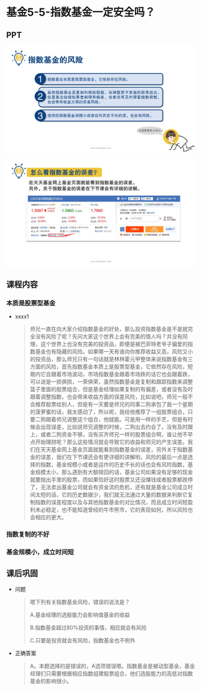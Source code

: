 # 基金5-5-指数基金一定安全吗？

## PPT

![课程ppt](assets/5-5-1.jpeg)

![课程ppt](assets/5-5-2.jpeg)

## 课程内容

### 本质是股票型基金

- xxxx1

  > 师兄一直在向大家介绍指数基金的好处，那么投资指数基金是不是就完全没有风险了呢？先问大家这个世界上会有完美的情人吗？并没有同理，这个世界上也没有完美的投资品，即便是被巴菲特老爷子偏爱的指数基金也有隐藏的风险。如果哪一天有谁向你推荐收益又高，风险又小的投资品，那么师兄只有一句话就是林林霍元甲整体来说指数基金有三方面的风险，首先指数基金本质上是股票型基金，它依然存在风险，短期内它会跟着市场波动，市场指数基金跟着市场跌的话它也会跟着跌，可以说是一损俱损，一荣俱荣，虽然指数基金是复制和跟踪指数来调整篮子里面的股票组合，但是基金经理如果复制的有偏差，或者没有及时跟着调整指数，也会带来收益方面的误差风险，比如说吧，师兄一般不会推荐股票给别人，但是有一天要是师兄的同事二狗承包了我一个星期的菠萝蜜的话，我太感动了，所以呢，我给他推荐了一组股票组合，只要二狗跟着师兄调整这个组合，他就能。可是用一样的手艺，但是有时候会出现误差，比如说师兄调整的时候，二狗出去约会了，没有及时跟上，或者二狗资金不够，没有买齐师兄一样的股票组合啊，谁让他不早点开始理财呢？那么这些情况就会导致它的收益和师兄的产生误差。我们在天天基金网上基金页面就能看到指数基金的误差，另外关于指数基金的误差，我们在下节课还会有更详细的讲解哟，风险的最后一点是选择的指数，基金规模小或者是运作的历史不长的话也会有风险指数，基金规模太小，那么遇到有大额赎回的话，基金公司如果没有足够的现金就要抛出手里的股票，而如果恰好这时股票又还没赚钱或者股票都跌停了，无法卖出基金公司就会有资金流的危机，还有就是基金公司成立时间太短的话，它的历史数据少，我们就无法通过大量的数据来判断它复制指数的误差程度以及与其他指数基金的对比情况，而且成立时间短盈利未必稳定，也不能知道曾经的牛市熊市，它的表现如何，所以风险也会相应的更大。

### 指数复制的不好

### 基金规模小，成立时间短

## 课后巩固

- 问题

  > 嗯下列有关指数基金风险，错误的说法是？
  >
  > A.基金经理的选股能力会影响值基金的收益
  >
  > B.指数基金超过80%投资的事情，相应就会有风险
  >
  > C.只要是投资就会有风险，指数基金也不例外

- 正确答案

  > A。本题选择的是错误的，A选项错误嗯。指数基金是被动型基金，基金经理们只需要根据相应指数组建股票组合，他们选股能力的高低对指数基金的影响很小。